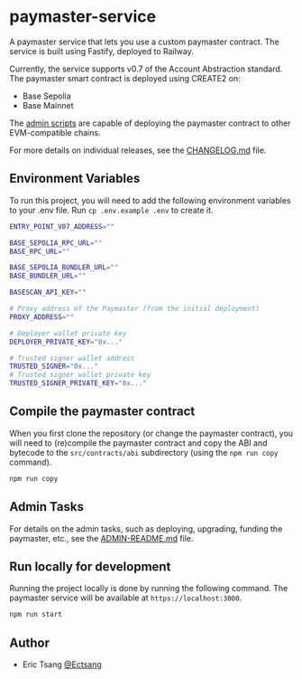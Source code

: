 # paymaster-service

A paymaster service that lets you use a custom paymaster contract. The service is built using Fastify, deployed to Railway.

Currently, the service supports v0.7 of the Account Abstraction standard. The paymaster smart contract is deployed using CREATE2 on:

- Base Sepolia
- Base Mainnet

The [admin scripts](ADMIN-README.md) are capable of deploying the paymaster contract to other EVM-compatible chains.

For more details on individual releases, see the [CHANGELOG.md](CHANGELOG.md) file.

## Environment Variables

To run this project, you will need to add the following environment variables to your .env file. Run `cp .env.example .env` to create it.

```bash
ENTRY_POINT_V07_ADDRESS=""

BASE_SEPOLIA_RPC_URL=""
BASE_RPC_URL=""

BASE_SEPOLIA_BUNDLER_URL=""
BASE_BUNDLER_URL=""

BASESCAN_API_KEY=""

# Proxy address of the Paymaster (from the initial deployment)
PROXY_ADDRESS=""

# Deployer wallet private key
DEPLOYER_PRIVATE_KEY="0x..."

# Trusted signer wallet address
TRUSTED_SIGNER="0x..."
# Trusted signer wallet private key
TRUSTED_SIGNER_PRIVATE_KEY="0x..."
```

## Compile the paymaster contract

When you first clone the repository (or change the paymaster contract), you will need to (re)compile the paymaster contract and copy the ABI and bytecode to the `src/contracts/abi` subdirectory (using the `npm run copy` command).

```bash
npm run copy
```

## Admin Tasks

For details on the admin tasks, such as deploying, upgrading, funding the paymaster, etc., see the [ADMIN-README.md](ADMIN-README.md) file.

## Run locally for development

Running the project locally is done by running the following command. The paymaster service will be available at `https://localhost:3000`.

```bash
npm run start
```

## Author

- Eric Tsang [@Ectsang](https://www.github.com/Ectsang)
